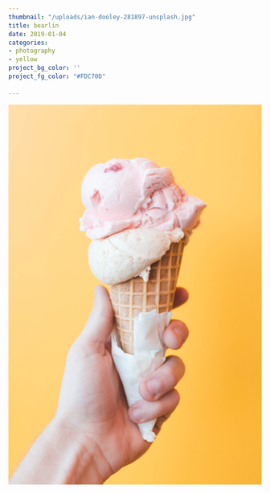 ```yaml
---
thumbnail: "/uploads/ian-dooley-281897-unsplash.jpg"
title: bearlin
date: 2019-01-04
categories:
- photography
- yellow
project_bg_color: ''
project_fg_color: "#FDC70D"

---
```

![](/uploads/ian-dooley-281897-unsplash.jpg)